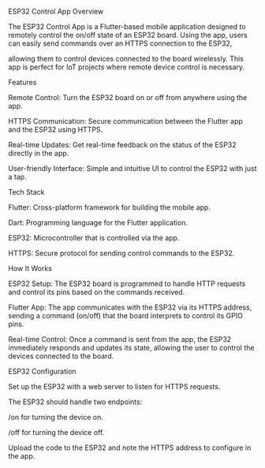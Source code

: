 ESP32 Control App
Overview

The ESP32 Control App is a Flutter-based mobile application designed to remotely control the on/off state of an ESP32 board. Using the app, users can easily send commands over an HTTPS connection to the ESP32, 

allowing them to control devices connected to the board wirelessly. This app is perfect for IoT projects where remote device control is necessary.

Features

Remote Control: Turn the ESP32 board on or off from anywhere using the app.

HTTPS Communication: Secure communication between the Flutter app and the ESP32 using HTTPS.

Real-time Updates: Get real-time feedback on the status of the ESP32 directly in the app.

User-friendly Interface: Simple and intuitive UI to control the ESP32 with just a tap.

Tech Stack

Flutter: Cross-platform framework for building the mobile app.

Dart: Programming language for the Flutter application.

ESP32: Microcontroller that is controlled via the app.

HTTPS: Secure protocol for sending control commands to the ESP32.

How It Works

ESP32 Setup: The ESP32 board is programmed to handle HTTP requests and control its pins based on the commands received.

Flutter App: The app communicates with the ESP32 via its HTTPS address, sending a command (on/off) that the board interprets to control its GPIO pins.

Real-time Control: Once a command is sent from the app, the ESP32 immediately responds and updates its state, allowing the user to control the devices connected to the board.

ESP32 Configuration

Set up the ESP32 with a web server to listen for HTTPS requests.

The ESP32 should handle two endpoints:

/on for turning the device on.

/off for turning the device off.

Upload the code to the ESP32 and note the HTTPS address to configure in the app.
